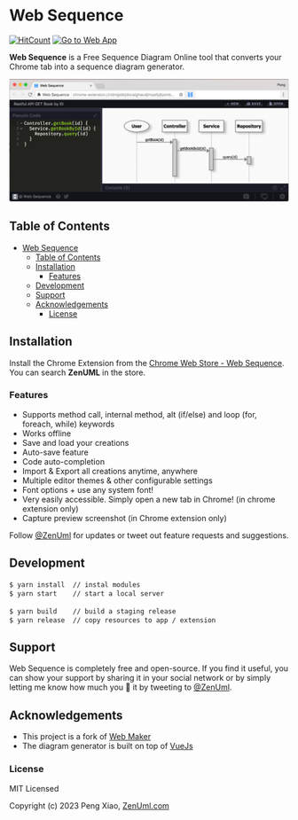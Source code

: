 # Web Sequence

[![HitCount](http://hits.dwyl.com/zenuml/web-sequence.svg?style=flat-square)](http://hits.dwyl.com/zenuml/web-sequence)
[![Go to Web App](https://img.shields.io/badge/go%20to-web%20app-brightgreen)](https://app.zenuml.com)

**Web Sequence** is a Free Sequence Diagram Online tool that converts your Chrome tab into a sequence diagram generator.

![Screenshot](/screenshots/ss1.png)

## Table of Contents
- [Web Sequence](#web-sequence)
	- [Table of Contents](#table-of-contents)
	- [Installation](#installation)
		- [Features](#features)
	- [Development](#development)
	- [Support](#support)
	- [Acknowledgements](#acknowledgements)
		- [License](#license)

## Installation

Install the Chrome Extension from the [Chrome Web Store - Web Sequence](https://chrome.google.com/webstore/detail/web-sequence/kcpganeflmhffnlofpdmcjklmdpbbmef). 
You can search **ZenUML** in the store.

### Features

* Supports method call, internal method, alt (if/else) and loop (for, foreach, while) keywords
* Works offline
* Save and load your creations
* Auto-save feature
* Code auto-completion
* Import & Export all creations anytime, anywhere
* Multiple editor themes & other configurable settings
* Font options + use any system font!
* Very easily accessible. Simply open a new tab in Chrome! (in chrome extension only)
* Capture preview screenshot (in Chrome extension only)

Follow [@ZenUml](https://twitter.com/intent/follow?screen_name=ZenUml) for updates or tweet out feature requests and suggestions.

## Development

````
$ yarn install  // instal modules
$ yarn start    // start a local server

$ yarn build    // build a staging release
$ yarn release  // copy resources to app / extension
````


## Support

Web Sequence is completely free and open-source. If you find it useful, you can show your support by sharing it in your 
social network or by simply letting me know how much you 💖 it by tweeting to [@ZenUml](https://twitter.com/ZenUml).

## Acknowledgements

* This project is a fork of [Web Maker](https://github.com/chinchang/web-maker)
* The diagram generator is built on top of [VueJs](https://vuejs.org/)

### License

MIT Licensed

Copyright (c) 2023 Peng Xiao, [ZenUml.com](http://ZenUml.com)
